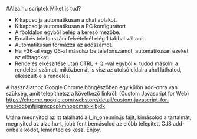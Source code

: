 #Alza.hu scriptek
Miket is tud?
- Kikapcsolja automatikusan a chat ablakot. 
- Kikapcsolja automatikusan a PC konfigurátort
- A főoldalon egyből belép a kereső mezőbe. 
- Email és telefonszám felvételnél elég 1 tabbal váltani. 
- Automatikusan formázza az adószámot. 
- Ha +36-al vagy 06-al másolsz be telefonszámot, automatikusan ezeket az előtagokat. 
- Rendelés elkészítése után CTRL + Q -val egyből ki tudod másolni a rendelési számot, miközben át is visz az utolsó oldalra ahol láthatod, elkészült-e a rendelés. 

A használathoz Google Chrome böngészőben egy külön add-onra van szükség, amit telepíthetsz a következő linkről: (Custom Javascript for Web) https://chrome.google.com/webstore/detail/custom-javascript-for-web/ddbjnfjiigjmcpcpkmhogomapikjbjdk

Utána megnyitod az itt található all_in_one.min.js fájlt, kimásolod a tartalmát, megnyitod az alza.hu-t, jobb fent bemásolod az előbb telepített CJS add-onba a kódot, lemented és kész. Enjoy. 